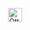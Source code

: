 <img src="/images/ottemo-logo-white.svg" alt="Ottemo" style="height: 28px;">
<link rel="shortcut icon" href="/images/favicon.ico">
